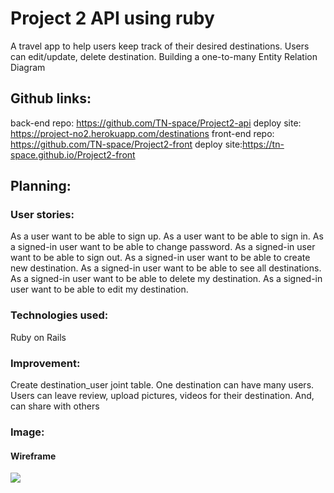 # Project 2 API using ruby
A travel app to help users keep track of their desired destinations. Users can edit/update, delete destination.
Building a one-to-many Entity Relation Diagram

## Github links:
back-end repo: https://github.com/TN-space/Project2-api
deploy site: https://project-no2.herokuapp.com/destinations
front-end repo: https://github.com/TN-space/Project2-front
deploy site:https://tn-space.github.io/Project2-front

## Planning:

### User stories:

As a user want to be able to sign up.
As a user want to be able to sign in.
As a signed-in user want to be able to change password.
As a signed-in user want to be able to sign out.
As a signed-in user want to be able to create new destination.
As a signed-in user want to be able to see all destinations.
As a signed-in user want to be able to delete my destination.
As a signed-in user want to be able to edit my destination.

### Technologies used:
Ruby on Rails

### Improvement:
Create destination_user joint table. One destination can have many users.  
Users can leave review, upload pictures, videos for their destination. And, can share with others

### Image:

#### Wireframe
<img src="./public/images/erd.jpg">
